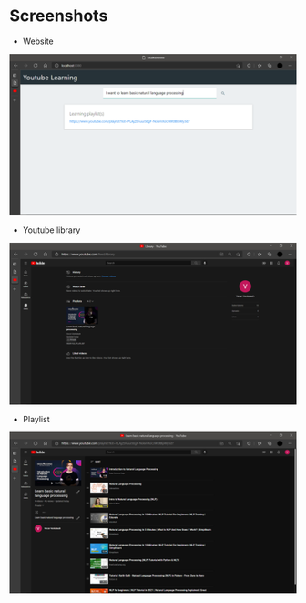 # Screenshots

- Website

![Website](/screenshots/website.png "Website")

- Youtube library

![Youtube Library](/screenshots/youtubelibrary.png "Youtube Library")

- Playlist

![Playlist](/screenshots/playlist.png "Playlist")